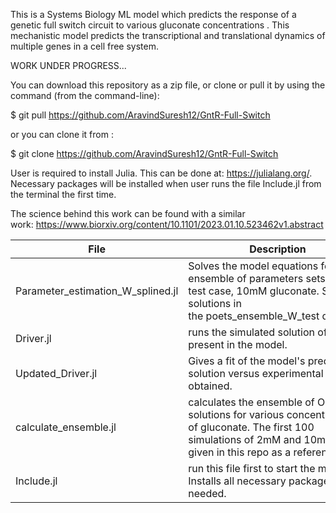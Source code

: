 This is a Systems Biology ML model which predicts the response of a genetic full switch circuit to various gluconate concentrations . This mechanistic model predicts the transcriptional and translational dynamics of multiple genes in a cell free system. 

WORK UNDER PROGRESS...


You can download this repository as a zip file, or clone or pull it by using the command (from the command-line):


$ git pull https://github.com/AravindSuresh12/GntR-Full-Switch


or you can clone it from :

$ git clone https://github.com/AravindSuresh12/GntR-Full-Switch 

User is required to install Julia. This can be done at: https://julialang.org/. Necessary packages will be installed when user runs the file Include.jl from the terminal the first time. 


The science behind this work can be found with a similar work: https://www.biorxiv.org/content/10.1101/2023.01.10.523462v1.abstract



|File|Description|	
| --- | --- |
|Parameter_estimation_W_splined.jl|Solves the model equations for the ensemble of parameters sets for the test case, 10mM gluconate. Saves solutions in the poets_ensemble_W_test directory.|
|Driver.jl|runs the simulated solution of ODEs present in the model.|
|Updated_Driver.jl|Gives a fit of the model's predicted solution versus experimental data obtained.|
|calculate_ensemble.jl|calculates the ensemble of ODE solutions for various concentrations of gluconate. The first 100 simulations of 2mM and 10mM are given in this repo as a reference|
|Include.jl|run this file first to start the model. Installs all necessary packages if needed.|


